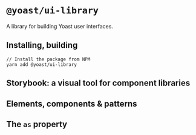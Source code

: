 # `@yoast/ui-library`

A library for building Yoast user interfaces.

## Installing, building


```shell
// Install the package from NPM
yarn add @yoast/ui-library
```

## Storybook: a visual tool for component libraries

## Elements, components & patterns


## The `as` property



